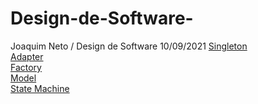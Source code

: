 # Design-de-Software-
Joaquim Neto / Design de Software 
10/09/2021
                                                                                                                                                                             [Singleton](https://github.com/NetoBarbosaX/Design-de-Software-/tree/main/Design-de-Software/src/Singleton)                                                                          
[Adapter](https://github.com/NetoBarbosaX/Design-de-Software-/tree/main/Design-de-Software/src/Adapter)                                                                                 
[Factory](https://github.com/NetoBarbosaX/Design-de-Software-/tree/main/Design-de-Software/src/Factory)                                                                                         
[Model](https://github.com/NetoBarbosaX/Design-de-Software-/tree/main/Design-de-Software/src/Model)                                                                                       
[State Machine](https://github.com/NetoBarbosaX/Design-de-Software-/tree/main/Design-de-Software/src/State%20Machine) 
